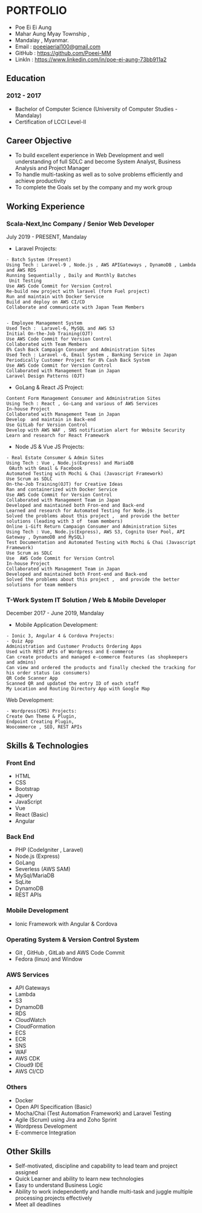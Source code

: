 # PORTFOLIO
- Poe Ei Ei Aung
- Mahar Aung Myay Township ,
- Mandalay , Myanmar.
- Email     :  poeeiaerial100@gmail.com
- GitHub :  https://github.com/Poeei-MM
- LinkIn    : https://www.linkedin.com/in/poe-ei-aung-73bb911a2

## Education
### 2012 - 2017 
- Bachelor of Computer Science  (University of Computer Studies - Mandalay)
- Certification of LCCI Level-II

## Career Objective
- To build excellent experience in Web Development and well understanding of full SDLC and become System Analyst, Business Analysis and Project Manager
- To handle multi-tasking as well as to solve problems efficiently and achieve productivity
- To complete the Goals set by the company and my work group

## Working Experience
### Scala-Next,Inc Company / Senior Web Developer
July 2019 - PRESENT,  Mandalay
- Laravel Projects:
```
- Batch System (Present)
Using Tech : Laravel-9 , Node.js , AWS APIGateways , DynamoDB , Lambda and AWS RDS 
Running Sequentially , Daily and Monthly Batches
 Unit Testing
Use AWS Code Commit for Version Control
Re-build new project with laravel (form Fuel project)
Run and maintain with Docker Service
Build and deploy on AWS CI/CD
Collaborate and communicate with Japan Team Members


- Employee Management System
Used Tech :  Laravel-6, MySQL and AWS S3
Initial On-the-Job Training(OJT)
Use AWS Code Commit for Version Control
Collaborated with Team Members
8% Cash Back Campaign Consumer and Administration Sites 
Used Tech : Laravel -6, Email System , Banking Service in Japan
Periodically Customer Project for 8% Cash Back System
Use AWS Code Commit for Version Control
Collaborated with Management Team in Japan
Laravel Design Patterns (OJT)
```
- GoLang & React JS Project:
```
Content Form Management Consumer and Administration Sites
Using Tech : React , Go-Lang and various of AWS Services
In-house Project
Collaborated with Management Team in Japan
Develop  and maintain in Back-end
Use GitLab for Version Control
Develop with AWS WAF , SNS notification alert for Website Security 
Learn and research for React Framework
```
- Node JS & Vue JS Projects:
```
- Real Estate Consumer & Admin Sites
Using Tech : Vue , Node.js(Express) and MariaDB
 OAuth with Gmail & Facebook 
Automated Testing with Mochi & Chai (Javascript Framework)
Use Scrum as SDLC
On-the-Job Training(OJT) for Creative Ideas
Ran and containerized with Docker Service
Use AWS Code Commit for Version Control
Collaborated with Management Team in Japan
Developed and maintained both Fron-end and Back-end
Learned and research for Automated Testing for Node.js
Solved the problems about this project ,  and provide the better solutions (leading with 3 of  team members)
Online i-Gift Return Campaign Consumer and Administration Sites
Using Tech : Vue, Node.js(Express), AWS S3, Cognito User Pool, API Gateway , DynamoDB and MySQL)
Test Documentation and Automated Testing with Mochi & Chai (Javascript Framework)
Use Scrum as SDLC 
Use  AWS Code Commit for Version Control
In-house Project
Collaborated with Management Team in Japan
Developed and maintained both Front-end and Back-end
Solved the problems about this project ,  and provide the better solutions for team members
```
### T-Work System IT Solution / Web & Mobile Developer
December 2017 - June 2019,  Mandalay
- Mobile Application Development:
```
- Ionic 3, Angular 4 & Cordova Projects: 
- Quiz App
Administration and Customer Products Ordering Apps
Used with REST APIs of Wordpress and E-commerce
Can create products and managed e-commerce features (as shopkeepers and admins)
Can view and ordered the products and finally checked the tracking for his order status (as consumers)
QR Code Scanner App
Scanned QR and updated the entry ID of each staff
My Location and Routing Directory App with Google Map
```
Web Development:
```
- Wordpress(CMS) Projects:
Create Own Theme & Plugin, 
Endpoint Creating Plugin, 
Woocommerce , SEO, REST APIs
```

## Skills & Technologies
### Front End
- HTML
- CSS
- Bootstrap
- Jquery
- JavaScript
- Vue
- React (Basic)
- Angular
### Back End
- PHP (CodeIgniter , Laravel)
- Node.js (Express)
- GoLang
- Severless (AWS SAM)
- MySql/MariaDB
- SqLite
- DynamoDB
- REST APIs
### Mobile Development
- Ionic Framework with Angular & Cordova
### Operating System & Version Control System
- Git , GitHub , GitLab and AWS Code Commit
- Fedora (linux) and Window

### AWS Services
- API Gateways
- Lambda
- S3
- DynamoDB
- RDS
- CloudWatch
- CloudFormation
- ECS
- ECR
- SNS
- WAF
- AWS CDK
- Cloud9 IDE
- AWS CI/CD

### Others
- Docker
- Open API Specification (Basic)
- Mocha/Chai (Test Automation Framework) and Laravel Testing
- Agile (Scrum) using Jira and Zoho Sprint
- Wordpress Development
- E-commerce Integration

## Other Skills
- Self-motivated, discipline and capability to lead team and project assigned
- Quick Learner and ability to learn new technologies
- Easy to understand Business Logic
- Ability to work independently and handle multi-task and juggle multiple processing projects effectively
- Meet all deadlines

